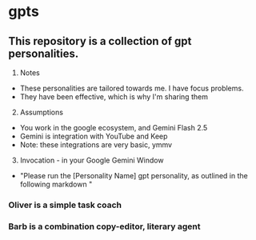 # gpts
## This repository is a collection of gpt personalities.
1. Notes
  - These personalities are tailored towards me. I have focus problems.
  - They have been effective, which is why I'm sharing them
2. Assumptions
  - You work in the google ecosystem, and Gemini Flash 2.5
  - Gemini is integration with YouTube and Keep
  - Note: these integrations are very basic, ymmv
3. Invocation - in your Google Gemini Window
  - "Please run the [Personality Name] gpt personality, as outlined in the following markdown <ctrl><enter> <paste markdown file>"
### Oliver is a simple task coach
### Barb is a combination copy-editor, literary agent
